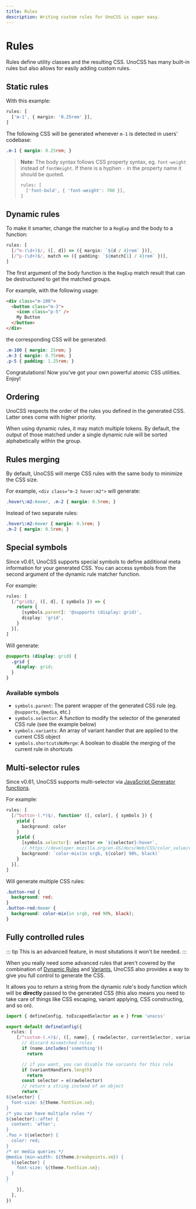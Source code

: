 ```yaml
---
title: Rules
description: Writing custom rules for UnoCSS is super easy.
---
```


# Rules

Rules define utility classes and the resulting CSS. UnoCSS has many built-in rules but also allows for easily adding custom rules.

## Static rules

With this example:

```ts
rules: [
  ['m-1', { margin: '0.25rem' }],
]
```

The following CSS will be generated whenever `m-1` is detected in users' codebase:

```css
.m-1 { margin: 0.25rem; }
```

> **Note**: The body syntax follows CSS property syntax, eg. `font-weight` instead of `fontWeight`. If there is a hyphen `-` in the property name it should be quoted.
>
> ```ts
> rules: [
>   ['font-bold', { 'font-weight': 700 }],
> ]
> ```

## Dynamic rules

To make it smarter, change the matcher to a `RegExp` and the body to a function:

```ts
rules: [
  [/^m-(\d+)$/, ([, d]) => ({ margin: `${d / 4}rem` })],
  [/^p-(\d+)$/, match => ({ padding: `${match[1] / 4}rem` })],
]
```

The first argument of the body function is the `RegExp` match result that can be destructured to get the matched groups.

For example, with the following usage:

```html
<div class="m-100">
  <button class="m-3">
    <icon class="p-5" />
    My Button
  </button>
</div>
```

the corresponding CSS will be generated:

```css
.m-100 { margin: 25rem; }
.m-3 { margin: 0.75rem; }
.p-5 { padding: 1.25rem; }
```

Congratulations! Now you've got your own powerful atomic CSS utilities. Enjoy!

## Ordering

UnoCSS respects the order of the rules you defined in the generated CSS. Latter ones come with higher priority.

When using dynamic rules, it may match multiple tokens. By default, the output of those matched under a single dynamic rule will be sorted alphabetically within the group.

## Rules merging

By default, UnoCSS will merge CSS rules with the same body to minimize the CSS size.

For example, `<div class="m-2 hover:m2">` will generate:

```css
.hover\:m2:hover, .m-2 { margin: 0.5rem; }
```

Instead of two separate rules:

```css
.hover\:m2:hover { margin: 0.5rem; }
.m-2 { margin: 0.5rem; }
```

## Special symbols

Since v0.61, UnoCSS supports special symbols to define additional meta information for your generated CSS. You can access symbols from the second argument of the dynamic rule matcher function.

For example:

```ts
rules: [
  [/^grid$/, ([, d], { symbols }) => {
    return {
      [symbols.parent]: '@supports (display: grid)',
      display: 'grid',
    }
  }],
]
```

Will generate:

```css
@supports (display: grid) {
  .grid {
    display: grid;
  }
}
```

### Available symbols

- `symbols.parent`: The parent wrapper of the generated CSS rule (eg. `@supports`, `@media`, etc.)
- `symbols.selector`: A function to modify the selector of the generated CSS rule (see the example below)
- `symbols.variants`: An array of variant handler that are applied to the current CSS object
- `symbols.shortcutsNoMerge`: A boolean to disable the merging of the current rule in shortcuts

## Multi-selector rules

Since v0.61, UnoCSS supports multi-selector via [JavaScript Generator functions](https://developer.mozilla.org/en-US/docs/Web/JavaScript/Reference/Global_Objects/Generator).

For example:

```ts
rules: [
  [/^button-(.*)$/, function* ([, color], { symbols }) {
    yield {
      background: color
    }
    yield {
      [symbols.selector]: selector => `${selector}:hover`,
      // https://developer.mozilla.org/en-US/docs/Web/CSS/color_value/color-mix
      background: `color-mix(in srgb, ${color} 90%, black)`
    }
  }],
]
```

Will generate multiple CSS rules:

```css
.button-red {
  background: red;
}
.button-red:hover {
  background: color-mix(in srgb, red 90%, black);
}
```

## Fully controlled rules

::: tip
This is an advanced feature, in most situtations it won't be needed.
:::

When you really need some advanced rules that aren't covered by the combination of [Dynamic Rules](#dynamic-rules) and [Variants](/config/variants), UnoCSS also provides a way to give you full control to generate the CSS.

It allows you to return a string from the dynamic rule's body function which will be **directly** passed to the generated CSS (this also means you need to take care of things like CSS escaping, variant applying, CSS constructing, and so on).

```ts [uno.config.ts]
import { defineConfig, toEscapedSelector as e } from 'unocss'

export default defineConfig({
  rules: [
    [/^custom-(.+)$/, ([, name], { rawSelector, currentSelector, variantHandlers, theme }) => {
      // discard mismatched rules
      if (name.includes('something'))
        return

      // if you want, you can disable the variants for this rule
      if (variantHandlers.length)
        return
      const selector = e(rawSelector)
      // return a string instead of an object
      return `
${selector} {
  font-size: ${theme.fontSize.sm};
}
/* you can have multiple rules */
${selector}::after {
  content: 'after';
}
.foo > ${selector} {
  color: red;
}
/* or media queries */
@media (min-width: ${theme.breakpoints.sm}) {
  ${selector} {
    font-size: ${theme.fontSize.sm};
  }
}
`
    }],
  ],
})
```
